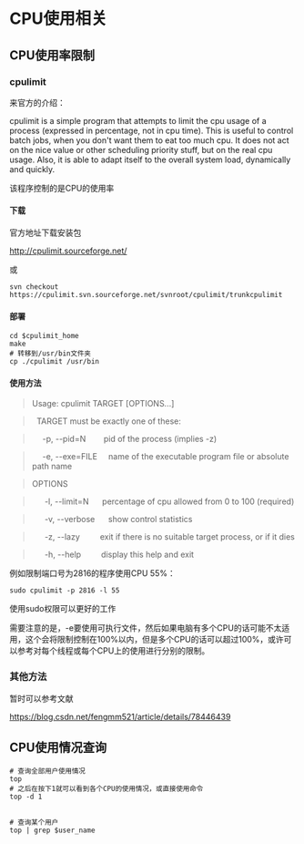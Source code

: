 # CPU使用相关

## CPU使用率限制

### cpulimit

来官方的介绍：

cpulimit is a simple program that attempts to limit the cpu usage of a process (expressed in percentage, not in cpu time). This is useful to control batch jobs, when you don't want them to eat too much cpu. It does not act on the nice value or other scheduling priority stuff, but on the real cpu usage. Also, it is able to adapt itself to the overall system load, dynamically and quickly.

该程序控制的是CPU的使用率

#### 下载
官方地址下载安装包

<http://cpulimit.sourceforge.net/>

或

    svn checkout https://cpulimit.svn.sourceforge.net/svnroot/cpulimit/trunkcpulimit 

#### 部署
    cd $cpulimit_home
    make 
    # 转移到/usr/bin文件夹
    cp ./cpulimit /usr/bin

#### 使用方法
>  Usage: cpulimit TARGET [OPTIONS...]

>  TARGET must be exactly one of these:

>&emsp;     -p, --pid=N        pid of the process (implies -z)

>&emsp;     -e, --exe=FILE     name of the executable program file or absolute path name

> OPTIONS

>&emsp;  -l, --limit=N      percentage of cpu allowed from 0 to 100 (required)

>&emsp;  -v, --verbose      show control statistics

>&emsp;  -z, --lazy         exit if there is no suitable target process, or if it dies

>&emsp;  -h, --help         display this help and exit

例如限制端口号为2816的程序使用CPU 55%：

    sudo cpulimit -p 2816 -l 55

使用sudo权限可以更好的工作

需要注意的是，-e要使用可执行文件，然后如果电脑有多个CPU的话可能不太适用，这个会将限制控制在100%以内，但是多个CPU的话可以超过100%，或许可以参考对每个线程或每个CPU上的使用进行分别的限制。

### 其他方法
暂时可以参考文献

<https://blog.csdn.net/fengmm521/article/details/78446439>

## CPU使用情况查询

    # 查询全部用户使用情况
    top
    # 之后在按下1就可以看到各个CPU的使用情况，或直接使用命令
    top -d 1
    
    
    # 查询某个用户
    top | grep $user_name

